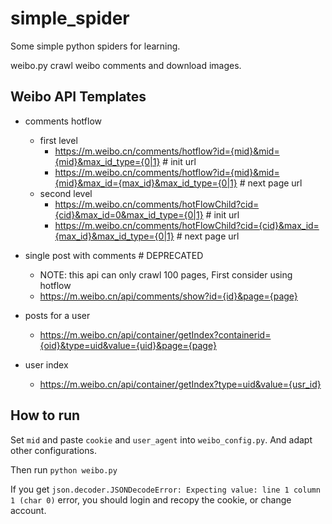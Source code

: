 # simple_spider
Some simple python spiders for learning.

weibo.py crawl weibo comments and download images.

## Weibo API Templates

- comments hotflow
    - first level
        - https://m.weibo.cn/comments/hotflow?id={mid}&mid={mid}&max_id_type={0|1}  # init url
        - https://m.weibo.cn/comments/hotflow?id={mid}&mid={mid}&max_id={max_id}&max_id_type={0|1}  # next page url
    - second level
        - https://m.weibo.cn/comments/hotFlowChild?cid={cid}&max_id=0&max_id_type={0|1}  # init url
        - https://m.weibo.cn/comments/hotFlowChild?cid={cid}&max_id={max_id}&max_id_type={0|1}  # next page url

- single post with comments  # DEPRECATED
    - NOTE: this api can only crawl 100 pages, First consider using hotflow
    - https://m.weibo.cn/api/comments/show?id={id}&page={page}

- posts for a user
    - https://m.weibo.cn/api/container/getIndex?containerid={oid}&type=uid&value={uid}&page={page}

- user index
    - https://m.weibo.cn/api/container/getIndex?type=uid&value={usr_id}

## How to run
Set `mid` and paste `cookie` and `user_agent` into `weibo_config.py`. And adapt other configurations.

Then run `python weibo.py`

If you get `json.decoder.JSONDecodeError: Expecting value: line 1 column 1 (char 0)` error,
you should login and recopy the cookie, or change account.
